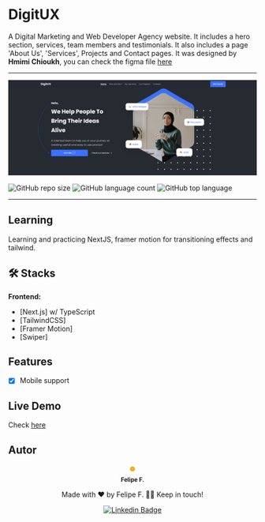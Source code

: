 # DigitUX

A Digital Marketing and Web Developer Agency website. It includes a hero section, services, team members and testimonials. It also includes a page 'About Us', 'Services', Projects and Contact pages. It was designed by **Hmimi Chioukh**, you can check the figma file [here](https://www.figma.com/file/oCVR7T1gYq6qjxcDRAFnUD/Web-agency-%2F-Portfolio-(Community)?node-id=142%3A2478&t=XTC79ajs5u5WNyUz-0)

---

![image](/docs/title_banner.png)

![GitHub repo size](https://img.shields.io/github/repo-size/felpfsf/digitux) ![GitHub language count](https://img.shields.io/github/languages/count/felpfsf/digitux) ![GitHub top language](https://img.shields.io/github/languages/top/felpfsf/digitux)

---

## Learning

Learning and practicing NextJS, framer motion for transitioning effects and tailwind.

## 🛠 Stacks

**Frontend:**

- [Next.js] w/ TypeScript
- [TailwindCSS]
- [Framer Motion]
- [Swiper]

## Features

- [x] Mobile support

## Live Demo

Check [here](https://digitux.vercel.app/)

## Autor

<div align='center'>

 <img style="border:4px solid orange; border-radius: 100%; padding:1px;" src="https://github.com/felpfsf.png" width="100px;" alt=""/>
 <br />
 <sub><b>Felipe F.</b></sub>

Made with ❤️ by Felipe F. 👋🏽 Keep in touch!

[![Linkedin Badge](https://img.shields.io/badge/-Felipe-blue?style=flat-square&logo=Linkedin&logoColor=white&link=https://www.linkedin.com/in/felipefsf/)](https://www.linkedin.com/in/felipefsf/)

</div>
